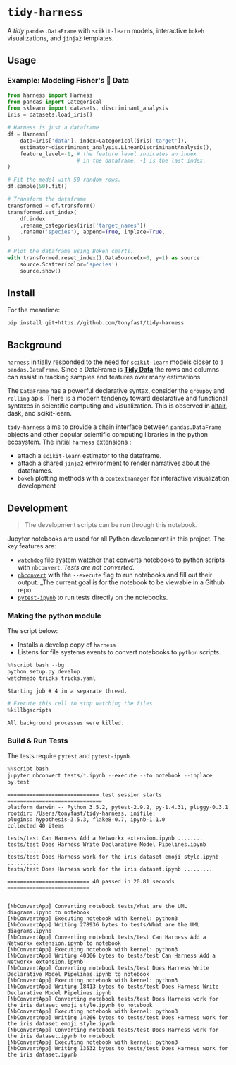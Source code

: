 
# `tidy-harness`

A _tidy_ `pandas.DataFrame` with `scikit-learn` models, interactive `bokeh` visualizations, and `jinja2` templates.

## Usage

### Example: Modeling Fisher's 🌸 Data


```python
from harness import Harness
from pandas import Categorical
from sklearn import datasets, discriminant_analysis
iris = datasets.load_iris()

# Harness is just a dataframe
df = Harness(
    data=iris['data'], index=Categorical(iris['target']),
    estimator=discriminant_analysis.LinearDiscriminantAnalysis(),
    feature_level=-1, # the feature level indicates an index 
                      # in the dataframe. -1 is the last index.
)

# Fit the model with 50 random rows.
df.sample(50).fit()

# Transform the dataframe
transformed = df.transform()
transformed.set_index(
    df.index
    .rename_categories(iris['target_names'])
    .rename('species'), append=True, inplace=True,
)

# Plot the dataframe using Bokeh charts.
with transformed.reset_index().DataSource(x=0, y=1) as source:
    source.Scatter(color='species')
    source.show()
```

## Install

For the meantime:

```bash
pip install git+https://github.com/tonyfast/tidy-harness
```

## Background

`harness` initially responded to the need for `scikit-learn` models closer to a `pandas.DataFrame`.  Since a DataFrame is __[Tidy Data](http://vita.had.co.nz/papers/tidy-data.pdf)__ the rows and columns can assist in tracking samples and features over many estimations.

The `DataFrame` has a powerful declarative syntax, consider the `groupby` and `rolling` apis.  There is a modern tendency toward declarative and functional syntaxes in scientific computing and visualization.  This is observed in [altair](https://github.com/altair-viz/altair), dask, and scikit-learn.

`tidy-harness` aims to provide a chain interface between `pandas.DataFrame` objects and other popular scientific computing libraries in the python ecosystem.  The initial `harness` extensions :

* attach a `scikit-learn` estimator to the dataframe.
* attach a shared `jinja2` environment to render narratives about the dataframes.
* `bokeh` plotting methods with a `contextmanager` for interactive visualization development

## Development

> The development scripts can be run through this notebook.

Jupyter notebooks are used for all Python development in this project.  The key features are:

* [`watchdog`]() file system watcher that converts notebooks to python scripts with `nbconvert`.  _Tests are not converted._
* [`nbconvert`]() with the `--execute` flag to run notebooks and fill out their output.  _The current goal is for the notebook to be viewable in a Github repo.
* [`pytest-ipynb`]() to run tests directly on the notebooks.

### Making the python module

The script below:

* Installs a develop copy of `harness`
* Listens for file systems events to convert notebooks to `python` scripts.


```python
%%script bash --bg
python setup.py develop
watchmedo tricks tricks.yaml
```

    Starting job # 4 in a separate thread.



```python
# Execute this cell to stop watching the files
%killbgscripts
```

    All background processes were killed.


### Build & Run Tests

The tests require `pytest` and `pytest-ipynb`.


```python
%%script bash
jupyter nbconvert tests/*.ipynb --execute --to notebook --inplace 
py.test
```

    ============================= test session starts ==============================
    platform darwin -- Python 3.5.2, pytest-2.9.2, py-1.4.31, pluggy-0.3.1
    rootdir: /Users/tonyfast/tidy-harness, inifile: 
    plugins: hypothesis-3.5.3, flake8-0.7, ipynb-1.1.0
    collected 40 items
    
    tests/test Can Harness Add a Networkx extension.ipynb ........
    tests/test Does Harness Write Declarative Model Pipelines.ipynb .............
    tests/test Does Harness work for the iris dataset emoji style.ipynb ..........
    tests/test Does Harness work for the iris dataset.ipynb .........
    
    ========================== 40 passed in 20.81 seconds ==========================


    [NbConvertApp] Converting notebook tests/What are the UML diagrams.ipynb to notebook
    [NbConvertApp] Executing notebook with kernel: python3
    [NbConvertApp] Writing 278936 bytes to tests/What are the UML diagrams.ipynb
    [NbConvertApp] Converting notebook tests/test Can Harness Add a Networkx extension.ipynb to notebook
    [NbConvertApp] Executing notebook with kernel: python3
    [NbConvertApp] Writing 40306 bytes to tests/test Can Harness Add a Networkx extension.ipynb
    [NbConvertApp] Converting notebook tests/test Does Harness Write Declarative Model Pipelines.ipynb to notebook
    [NbConvertApp] Executing notebook with kernel: python3
    [NbConvertApp] Writing 18413 bytes to tests/test Does Harness Write Declarative Model Pipelines.ipynb
    [NbConvertApp] Converting notebook tests/test Does Harness work for the iris dataset emoji style.ipynb to notebook
    [NbConvertApp] Executing notebook with kernel: python3
    [NbConvertApp] Writing 14266 bytes to tests/test Does Harness work for the iris dataset emoji style.ipynb
    [NbConvertApp] Converting notebook tests/test Does Harness work for the iris dataset.ipynb to notebook
    [NbConvertApp] Executing notebook with kernel: python3
    [NbConvertApp] Writing 13532 bytes to tests/test Does Harness work for the iris dataset.ipynb



```python

```

